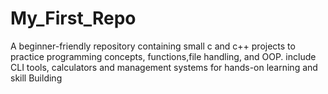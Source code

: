 # My_First_Repo
A beginner-friendly repository containing small c and c++ projects to practice programming concepts, functions,file handling, and OOP. include CLI tools, calculators and management systems for hands-on learning and skill Building
